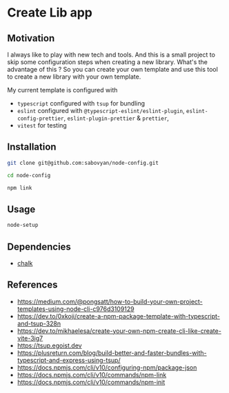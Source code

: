 # Create Lib app

## Motivation

I always like to play with new tech and tools. And this is a small project to skip some configuration steps when creating a new library. What's the advantage of this ? So you can create your own template and use this tool to create a new library with your own template.

My current template is configured with

- `typescript` configured with `tsup` for bundling
- `eslint` configured with `@typescript-eslint/eslint-plugin`, `eslint-config-prettier`, `eslint-plugin-prettier` & `prettier`,
- `vitest` for testing

## Installation

```bash
git clone git@github.com:sabovyan/node-config.git
```

```bash
cd node-config
```

```bash
npm link
```

## Usage

```bash
node-setup
```

## Dependencies

- [chalk](https://github.com/chalk/chalk)

## References

- https://medium.com/@pongsatt/how-to-build-your-own-project-templates-using-node-cli-c976d3109129
- https://dev.to/0xkoji/create-a-npm-package-template-with-typescript-and-tsup-328n
- https://dev.to/mikhaelesa/create-your-own-npm-create-cli-like-create-vite-3ig7
- https://tsup.egoist.dev
- https://plusreturn.com/blog/build-better-and-faster-bundles-with-typescript-and-express-using-tsup/
- https://docs.npmjs.com/cli/v10/configuring-npm/package-json
- https://docs.npmjs.com/cli/v10/commands/npm-link
- https://docs.npmjs.com/cli/v10/commands/npm-init
